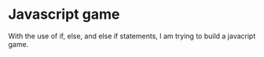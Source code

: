 # Javascript game

With the use of if, else, and else if statements, I am trying to build a javacript game. 